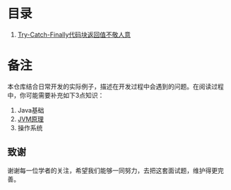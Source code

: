 # 目录
1. <a href='./doc/exception/TryCatchBlock.md'>Try-Catch-Finally代码块返回值不敬人意</a>
# 备注
本仓库结合日常开发的实际例子，描述在开发过程中会遇到的问题。在阅读过程中，你可能需要补充如下3点知识：

1. Java基础
2. <a href="./resources/jvms8.pdf">JVM原理</a>
3. 操作系统

## 致谢
谢谢每一位学者的关注，希望我们能够一同努力，去把这套面试题，维护得更完善。
